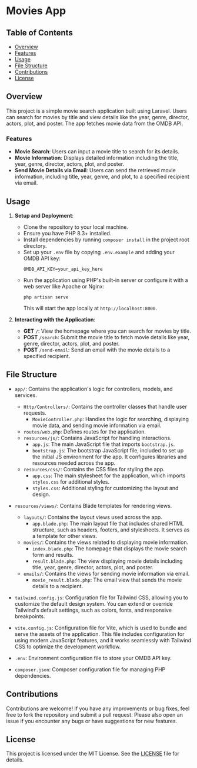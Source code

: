 # Movies App

## Table of Contents

- [Overview](#overview)
- [Features](#features)
- [Usage](#usage)
- [File Structure](#file-structure)
- [Contributions](#contributions)
- [License](#license)

## Overview
This project is a simple movie search application built using Laravel. Users can search for movies by title and view details like the year, genre, director, actors, plot, and poster. The app fetches movie data from the OMDB API.

### Features
- **Movie Search**: Users can input a movie title to search for its details.
- **Movie Information**: Displays detailed information including the title, year, genre, director, actors, plot, and poster.
- **Send Movie Details via Email**: Users can send the retrieved movie information, including title, year, genre, and plot, to a specified recipient via email.

## Usage

1. **Setup and Deployment**:
    - Clone the repository to your local machine.
    - Ensure you have PHP 8.3+ installed.
    - Install dependencies by running `composer install` in the project root directory.
    - Set up your `.env` file by copying `.env.example` and adding your OMDB API key:
      ```
      OMDB_API_KEY=your_api_key_here
      ```
    - Run the application using PHP's built-in server or configure it with a web server like Apache or Nginx:
      ```
      php artisan serve
      ```
      This will start the app locally at `http://localhost:8000`.

2. **Interacting with the Application**:
    - **GET** `/`: View the homepage where you can search for movies by title.
    - **POST** `/search`: Submit the movie title to fetch movie details like year, genre, director, actors, plot, and poster.
    - **POST** `/send-email`: Send an email with the movie details to a specified recipient.

## File Structure

- `app/`: Contains the application's logic for controllers, models, and services.
    - `Http/Controllers/`: Contains the controller classes that handle user requests.
        - `MovieController.php`: Handles the logic for searching, displaying movie data, and sending movie information via email.
    - `routes/web.php`: Defines routes for the application.
    - `resources/js/`: Contains JavaScript for handling interactions.
        - `app.js`: The main JavaScript file that imports `bootstrap.js`.
        - `bootstrap.js`: The bootstrap JavaScript file, included to set up the initial JS environment for the app. It configures libraries and resources needed across the app.
    - `resources/css/`: Contains the CSS files for styling the app.
        - `app.css`: The main stylesheet for the application, which imports `styles.css` for additional styles.
        - `styles.css`: Additional styling for customizing the layout and design.

- `resources/views/`: Contains Blade templates for rendering views.
    - `layouts/`: Contains the layout views used across the app.
        - `app.blade.php`: The main layout file that includes shared HTML structure, such as headers, footers, and stylesheets. It serves as a template for other views.
    - `movies/`: Contains the views related to displaying movie information.
        - `index.blade.php`: The homepage that displays the movie search form and results.
        - `result.blade.php`: The view displaying movie details including title, year, genre, director, actors, plot, and poster.
    - `emails/`: Contains the views for sending movie information via email.
        - `movie_result.blade.php`: The email view that sends the movie details to a recipient.

- `tailwind.config.js`: Configuration file for Tailwind CSS, allowing you to customize the default design system. You can extend or override Tailwind's default settings, such as colors, fonts, and responsive breakpoints.

- `vite.config.js`: Configuration file for Vite, which is used to bundle and serve the assets of the application. This file includes configuration for using modern JavaScript features, and it works seamlessly with Tailwind CSS to optimize the development workflow.

- `.env`: Environment configuration file to store your OMDB API key.
- `composer.json`: Composer configuration file for managing PHP dependencies.

## Contributions
Contributions are welcome! If you have any improvements or bug fixes, feel free to fork the repository and submit a pull request. Please also open an issue if you encounter any bugs or have suggestions for new features.

## License
This project is licensed under the MIT License. See the [LICENSE](LICENSE) file for details.
